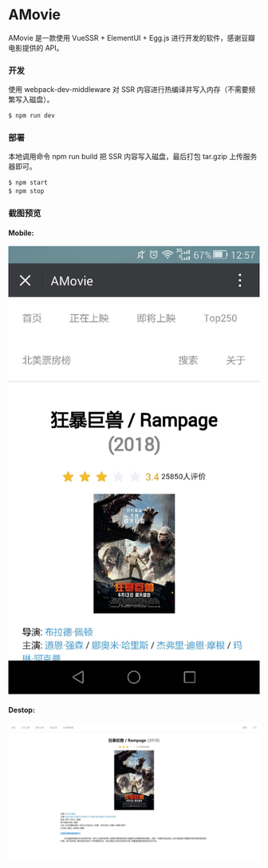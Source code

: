 # AMovie
AMovie 是一款使用 VueSSR + ElementUI + Egg.js 进行开发的软件，感谢豆瓣电影提供的 API。

### 开发
使用 webpack-dev-middleware 对 SSR 内容进行热编译并写入内存（不需要频繁写入磁盘）。
```bash
$ npm run dev
```

### 部署
本地调用命令 npm run build 把 SSR 内容写入磁盘，最后打包 tar.gzip 上传服务器即可。
```bash
$ npm start
$ npm stop
```

### 截图预览
#### Mobile:

![Mobile Screenshot](./screenshots/mobile.jpg?raw=true "Mobile Screenshot")

#### Destop:

![Destop Screenshot](./screenshots/destop.jpg?raw=true "Destop Screenshot")
